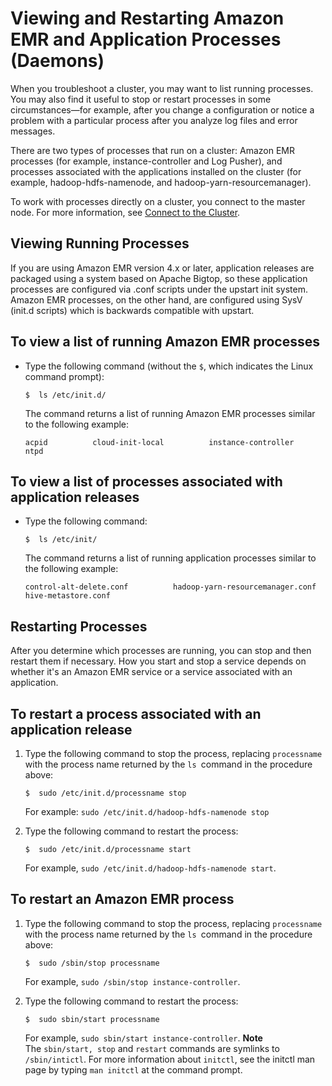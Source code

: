 # Viewing and Restarting Amazon EMR and Application Processes \(Daemons\)<a name="emr-process-restart-stop-view"></a>

When you troubleshoot a cluster, you may want to list running processes\. You may also find it useful to stop or restart processes in some circumstances—for example, after you change a configuration or notice a problem with a particular process after you analyze log files and error messages\.

There are two types of processes that run on a cluster: Amazon EMR processes \(for example, instance\-controller and Log Pusher\), and processes associated with the applications installed on the cluster \(for example, hadoop\-hdfs\-namenode, and hadoop\-yarn\-resourcemanager\)\.

To work with processes directly on a cluster, you connect to the master node\. For more information, see [Connect to the Cluster](emr-connect-master-node.md)\.

## Viewing Running Processes<a name="emr-process-view"></a>

If you are using Amazon EMR version 4\.x or later, application releases are packaged using a system based on Apache Bigtop, so these application processes are configured via \.conf scripts under the upstart init system\. Amazon EMR processes, on the other hand, are configured using SysV \(init\.d scripts\) which is backwards compatible with upstart\.

## To view a list of running Amazon EMR processes
+ Type the following command \(without the `$`, which indicates the Linux command prompt\):

  ```
  $  ls /etc/init.d/
  ```

  The command returns a list of running Amazon EMR processes similar to the following example:

  ```
  acpid          cloud-init-local          instance-controller          ntpd
  ```

## To view a list of processes associated with application releases
+ Type the following command:

  ```
  $  ls /etc/init/
  ```

  The command returns a list of running application processes similar to the following example:

  ```
  control-alt-delete.conf          hadoop-yarn-resourcemanager.conf                hive-metastore.conf 
  ```

## Restarting Processes<a name="emr-process-restart"></a>

After you determine which processes are running, you can stop and then restart them if necessary\. How you start and stop a service depends on whether it's an Amazon EMR service or a service associated with an application\.

## To restart a process associated with an application release

1. Type the following command to stop the process, replacing `processname` with the process name returned by the `ls `command in the procedure above:

   ```
   $  sudo /etc/init.d/processname stop
   ```

   For example: `sudo /etc/init.d/hadoop-hdfs-namenode stop`

1. Type the following command to restart the process:

   ```
   $  sudo /etc/init.d/processname start
   ```

   For example, `sudo /etc/init.d/hadoop-hdfs-namenode start`\.

## To restart an Amazon EMR process

1. Type the following command to stop the process, replacing `processname` with the process name returned by the `ls `command in the procedure above:

   ```
   $  sudo /sbin/stop processname
   ```

   For example, `sudo /sbin/stop instance-controller`\.

1. Type the following command to restart the process:

   ```
   $  sudo sbin/start processname
   ```

   For example, `sudo sbin/start instance-controller`\.
**Note**  
The `sbin/start, stop` and `restart` commands are symlinks to `/sbin/intictl`\. For more information about `initctl`, see the initctl man page by typing `man initctl` at the command prompt\.